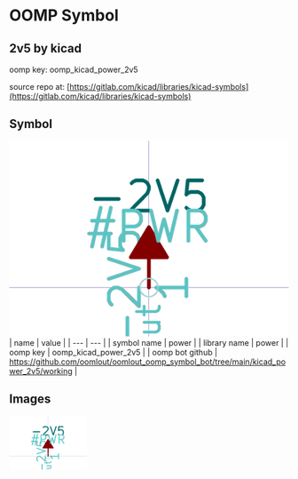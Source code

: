 # OOMP Symbol  
## 2v5  by kicad  
  
oomp key: oomp_kicad_power_2v5  
  
source repo at: [https://gitlab.com/kicad/libraries/kicad-symbols](https://gitlab.com/kicad/libraries/kicad-symbols)  
## Symbol  
  
[![working.png](working_600.png)](working.png)  
| name | value | 
| --- | --- | 
| symbol name | power | 
| library name | power | 
| oomp key | oomp_kicad_power_2v5 | 
| oomp bot github | https://github.com/oomlout/oomlout_oomp_symbol_bot/tree/main/kicad_power_2v5/working | 
## Images  
  
[![working.png](working_140.png)](working.png)  
